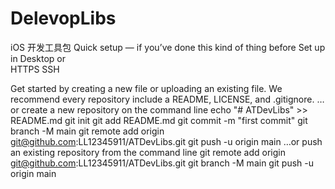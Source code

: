 # DelevopLibs
iOS 开发工具包
Quick setup — if you’ve done this kind of thing before
 Set up in Desktop    or    
HTTPS
SSH
    
Get started by creating a new file or uploading an existing file. We recommend every repository include a README, LICENSE, and .gitignore.
…or create a new repository on the command line
 echo "# ATDevLibs" >> README.md
git init
git add README.md
git commit -m "first commit"
git branch -M main
git remote add origin git@github.com:LL12345911/ATDevLibs.git
git push -u origin main
…or push an existing repository from the command line
 git remote add origin git@github.com:LL12345911/ATDevLibs.git
git branch -M main
git push -u origin main
